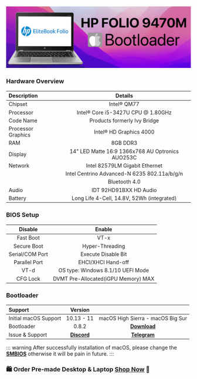 ![](../HP-Folio-9470M/hp-folio-9470m.png)
### Hardware Overview
| Description | Details |
| :-------- | :------: |
| Chipset | Intel® QM77|
| Processor | Intel® Core i5-3427U CPU @ 1.80GHz |
| Code Name | Products formerly Ivy Bridge|
| Processor Graphics | Intel® HD Graphics 4000 |
| RAM | 8GB DDR3 |
| Display | 14" LED Matte 16:9 1366x768 AU Optronics AUO253C|
| Network | Intel 82579LM Gigabit Ethernet |
|         | Intel Centrino Advanced-N 6235 802.11a/b/g/n|
|         | Bluetooth 4.0 |
| Audio | 	IDT 92HD91BXX HD Audio |
| Battery | Long Life 4-Cell, 14.8V, 52Wh (integrated) |
### BIOS Setup
| Disable | Enable |
| :------: | :-----: |
| Fast Boot | VT-x |
| Secure Boot | Hyper-Threading |
| Serial/COM Port | Execute Disable Bit |
| Parallel Port | EHCI/XHCI Hand-off |
| VT-d | OS type: Windows 8.1/10 UEFI Mode |
| CFG Lock | DVMT Pre-Allocated(iGPU Memory) MAX |
### Bootloader 
| Support | Version | |
| :------ | :-------------------: | :-------------: |
| Initial macOS Support | 10.13 - 11 | macOS High Sierra - macOS Big Sur |
| Bootloader| 0.8.2 | **[Download](https://github.com/realtapan/macOS-Bootloader/raw/master/laptop-efi/HP-Folio-9470M/EFI.zip)** |
| Issue & Support | **[Discord](https://discord.gg/466jPtNZgC)** | **[Telegram](https://t.me/macEFI)** |

::: warning
After successfully installation of macOS, please change the **[SMBIOS]()** otherwise it will be pain in future.
:::
### 🛍  **Order Pre-made Desktop & Laptop [Shop Now]()** 🛒
